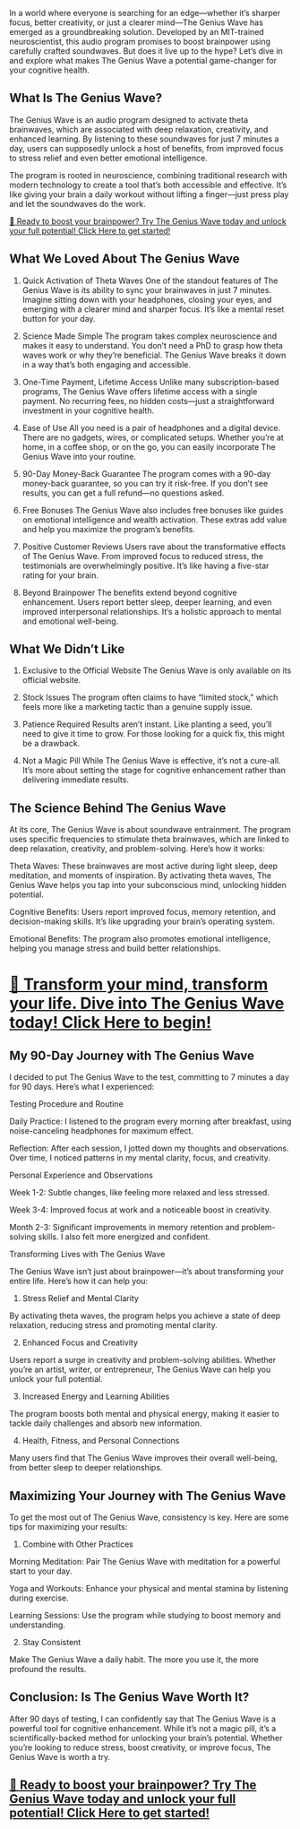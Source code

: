 In a world where everyone is searching for an edge—whether it’s sharper focus, better creativity, or just a clearer mind—The Genius Wave has emerged as a groundbreaking solution. Developed by an MIT-trained neuroscientist, this audio program promises to boost brainpower using carefully crafted soundwaves. But does it live up to the hype? Let’s dive in and explore what makes The Genius Wave a potential game-changer for your cognitive health.

## What Is The Genius Wave?

The Genius Wave is an audio program designed to activate theta brainwaves, which are associated with deep relaxation, creativity, and enhanced learning. By listening to these soundwaves for just 7 minutes a day, users can supposedly unlock a host of benefits, from improved focus to stress relief and even better emotional intelligence.

The program is rooted in neuroscience, combining traditional research with modern technology to create a tool that’s both accessible and effective. It’s like giving your brain a daily workout without lifting a finger—just press play and let the soundwaves do the work.

[🚀 Ready to boost your brainpower? Try The Genius Wave today and unlock your full potential! Click Here to get started!]([url](https://getsmartdeals.shop/Go-The-Genius-Wave))

## What We Loved About The Genius Wave

1. Quick Activation of Theta Waves
One of the standout features of The Genius Wave is its ability to sync your brainwaves in just 7 minutes. Imagine sitting down with your headphones, closing your eyes, and emerging with a clearer mind and sharper focus. It’s like a mental reset button for your day.

2. Science Made Simple
The program takes complex neuroscience and makes it easy to understand. You don’t need a PhD to grasp how theta waves work or why they’re beneficial. The Genius Wave breaks it down in a way that’s both engaging and accessible.

3. One-Time Payment, Lifetime Access
Unlike many subscription-based programs, The Genius Wave offers lifetime access with a single payment. No recurring fees, no hidden costs—just a straightforward investment in your cognitive health.

4. Ease of Use
All you need is a pair of headphones and a digital device. There are no gadgets, wires, or complicated setups. Whether you’re at home, in a coffee shop, or on the go, you can easily incorporate The Genius Wave into your routine.

5. 90-Day Money-Back Guarantee
The program comes with a 90-day money-back guarantee, so you can try it risk-free. If you don’t see results, you can get a full refund—no questions asked.

6. Free Bonuses
The Genius Wave also includes free bonuses like guides on emotional intelligence and wealth activation. These extras add value and help you maximize the program’s benefits.

7. Positive Customer Reviews
Users rave about the transformative effects of The Genius Wave. From improved focus to reduced stress, the testimonials are overwhelmingly positive. It’s like having a five-star rating for your brain.

8. Beyond Brainpower
The benefits extend beyond cognitive enhancement. Users report better sleep, deeper learning, and even improved interpersonal relationships. It’s a holistic approach to mental and emotional well-being.

## What We Didn’t Like

1. Exclusive to the Official Website
The Genius Wave is only available on its official website.

2. Stock Issues
The program often claims to have “limited stock,” which feels more like a marketing tactic than a genuine supply issue.

3. Patience Required
Results aren’t instant. Like planting a seed, you’ll need to give it time to grow. For those looking for a quick fix, this might be a drawback.

4. Not a Magic Pill
While The Genius Wave is effective, it’s not a cure-all. It’s more about setting the stage for cognitive enhancement rather than delivering immediate results.

## The Science Behind The Genius Wave

At its core, The Genius Wave is about soundwave entrainment. The program uses specific frequencies to stimulate theta brainwaves, which are linked to deep relaxation, creativity, and problem-solving. Here’s how it works:

Theta Waves: These brainwaves are most active during light sleep, deep meditation, and moments of inspiration. By activating theta waves, The Genius Wave helps you tap into your subconscious mind, unlocking hidden potential.

Cognitive Benefits: Users report improved focus, memory retention, and decision-making skills. It’s like upgrading your brain’s operating system.

Emotional Benefits: The program also promotes emotional intelligence, helping you manage stress and build better relationships.

# [🌟 Transform your mind, transform your life. Dive into The Genius Wave today! Click Here to begin!]([url](https://getsmartdeals.shop/Go-The-Genius-Wave))

## My 90-Day Journey with The Genius Wave

I decided to put The Genius Wave to the test, committing to 7 minutes a day for 90 days. Here’s what I experienced:

Testing Procedure and Routine

Daily Practice: I listened to the program every morning after breakfast, using noise-canceling headphones for maximum effect.

Reflection: After each session, I jotted down my thoughts and observations. Over time, I noticed patterns in my mental clarity, focus, and creativity.

Personal Experience and Observations

Week 1-2: Subtle changes, like feeling more relaxed and less stressed.

Week 3-4: Improved focus at work and a noticeable boost in creativity.

Month 2-3: Significant improvements in memory retention and problem-solving skills. I also felt more energized and confident.

Transforming Lives with The Genius Wave

The Genius Wave isn’t just about brainpower—it’s about transforming your entire life. Here’s how it can help you:

1. Stress Relief and Mental Clarity

By activating theta waves, the program helps you achieve a state of deep relaxation, reducing stress and promoting mental clarity.

2. Enhanced Focus and Creativity

Users report a surge in creativity and problem-solving abilities. Whether you’re an artist, writer, or entrepreneur, The Genius Wave can help you unlock your full potential.

3. Increased Energy and Learning Abilities

The program boosts both mental and physical energy, making it easier to tackle daily challenges and absorb new information.

4. Health, Fitness, and Personal Connections

Many users find that The Genius Wave improves their overall well-being, from better sleep to deeper relationships.

## Maximizing Your Journey with The Genius Wave

To get the most out of The Genius Wave, consistency is key. Here are some tips for maximizing your results:

1. Combine with Other Practices

Morning Meditation: Pair The Genius Wave with meditation for a powerful start to your day.

Yoga and Workouts: Enhance your physical and mental stamina by listening during exercise.

Learning Sessions: Use the program while studying to boost memory and understanding.

2. Stay Consistent

Make The Genius Wave a daily habit. The more you use it, the more profound the results.

## Conclusion: Is The Genius Wave Worth It?

After 90 days of testing, I can confidently say that The Genius Wave is a powerful tool for cognitive enhancement. While it’s not a magic pill, it’s a scientifically-backed method for unlocking your brain’s potential. Whether you’re looking to reduce stress, boost creativity, or improve focus, The Genius Wave is worth a try.

## [🚀 Ready to boost your brainpower? Try The Genius Wave today and unlock your full potential! Click Here to get started!]([url](https://getsmartdeals.shop/Go-The-Genius-Wave))

